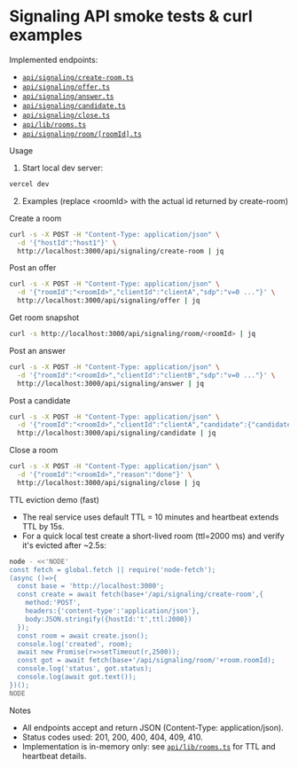 # Signaling API smoke tests & curl examples

Implemented endpoints:
- [`api/signaling/create-room.ts`](api/signaling/create-room.ts:1)
- [`api/signaling/offer.ts`](api/signaling/offer.ts:1)
- [`api/signaling/answer.ts`](api/signaling/answer.ts:1)
- [`api/signaling/candidate.ts`](api/signaling/candidate.ts:1)
- [`api/signaling/close.ts`](api/signaling/close.ts:1)
- [`api/lib/rooms.ts`](api/lib/rooms.ts:1)
- [`api/signaling/room/[roomId].ts`](api/signaling/room/[roomId].ts:1)

Usage
1. Start local dev server:
```bash
vercel dev
```

2. Examples (replace \<roomId\> with the actual id returned by create-room)

Create a room
```bash
curl -s -X POST -H "Content-Type: application/json" \
  -d '{"hostId":"host1"}' \
  http://localhost:3000/api/signaling/create-room | jq
```

Post an offer
```bash
curl -s -X POST -H "Content-Type: application/json" \
  -d '{"roomId":"<roomId>","clientId":"clientA","sdp":"v=0 ..."}' \
  http://localhost:3000/api/signaling/offer | jq
```

Get room snapshot
```bash
curl -s http://localhost:3000/api/signaling/room/<roomId> | jq
```

Post an answer
```bash
curl -s -X POST -H "Content-Type: application/json" \
  -d '{"roomId":"<roomId>","clientId":"clientB","sdp":"v=0 ..."}' \
  http://localhost:3000/api/signaling/answer | jq
```

Post a candidate
```bash
curl -s -X POST -H "Content-Type: application/json" \
  -d '{"roomId":"<roomId>","clientId":"clientA","candidate":{"candidate":"candidate:1 1 UDP 2122260223 192.0.2.1 54400 typ host"}}' \
  http://localhost:3000/api/signaling/candidate | jq
```

Close a room
```bash
curl -s -X POST -H "Content-Type: application/json" \
  -d '{"roomId":"<roomId>","reason":"done"}' \
  http://localhost:3000/api/signaling/close | jq
```

TTL eviction demo (fast)
- The real service uses default TTL = 10 minutes and heartbeat extends TTL by 15s.
- For a quick local test create a short-lived room (ttl=2000 ms) and verify it's evicted after ~2.5s:

```bash
node - <<'NODE'
const fetch = global.fetch || require('node-fetch');
(async ()=>{
  const base = 'http://localhost:3000';
  const create = await fetch(base+'/api/signaling/create-room',{
    method:'POST',
    headers:{'content-type':'application/json'},
    body:JSON.stringify({hostId:'t',ttl:2000})
  });
  const room = await create.json();
  console.log('created', room);
  await new Promise(r=>setTimeout(r,2500));
  const got = await fetch(base+'/api/signaling/room/'+room.roomId);
  console.log('status', got.status);
  console.log(await got.text());
})();
NODE
```

Notes
- All endpoints accept and return JSON (Content-Type: application/json).
- Status codes used: 201, 200, 400, 404, 409, 410.
- Implementation is in-memory only: see [`api/lib/rooms.ts`](api/lib/rooms.ts:1) for TTL and heartbeat details.